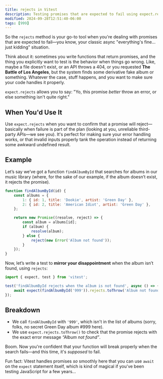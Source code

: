 ```yaml
---
title: rejects in Vitest
description: Testing promises that are expected to fail using expect.rejects.
modified: 2024-09-28T12:51:40-06:00
tags: [999]
---
```


So the `rejects` method is your go-to tool when you're dealing with promises that are expected to fail—you know, your classic async "everything's fine… just kidding" situation.

Think about it: sometimes you write functions that return promises, and the thing you explicitly want to test is the behavior when things go wrong. Like, maybe a file doesn't exist, or an API throws a 404, or you requested **The Battle of Los Angeles**, but the system finds some derivative fake album or something. Whatever the case, stuff happens, and you want to make sure your code handles it properly.

`expect.rejects` allows you to say: "Yo, this promise _better_ throw an error, or else something isn't quite right."

## When You'd Use It

Use `expect.rejects` when you want to confirm that a promise will reject—basically when failure is part of the plan (looking at you, unreliable third-party APIs—we see you). It's perfect for making sure your error handling works, or that invalid inputs properly tank the operation instead of returning some awkward undefined result.

## Example

Let’s say we’ve got a function `findAlbumById` that searches for albums in our music library (where, for the sake of our example, if the album doesn’t exist, it rejects the promise).

```javascript
function findAlbumById(id) {
	const albums = {
		1: { id: 1, title: 'Dookie', artist: 'Green Day' },
		2: { id: 2, title: 'American Idiot', artist: 'Green Day' },
	};

	return new Promise((resolve, reject) => {
		const album = albums[id];
		if (album) {
			resolve(album);
		} else {
			reject(new Error('Album not found'));
		}
	});
}
```

Now, let’s write a test to **mirror your disappointment** when the album isn’t found, using `rejects`:

```javascript
import { expect, test } from 'vitest';

test('findAlbumById rejects when the album is not found', async () => {
	await expect(findAlbumById('999')).rejects.toThrow('Album not found');
});
```

## Breakdown

- We call `findAlbumById` with `'999'`, which isn't in the list of albums (sorry, folks, no secret Green Day album #999 here).
- We use `expect.rejects.toThrow()` to check that the promise rejects with the exact error message _“Album not found”_.

Boom. Now you're confident that your function will break properly when the search fails—and this time, it's _supposed_ to fail.

Fun fact: Vitest handles promises _so_ smoothly here that you can use `await` on the `expect` statement itself, which is kind of magical if you've been testing JavaScript for a few years…
